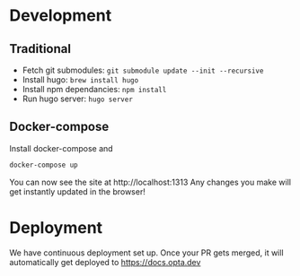 
# Development

## Traditional

- Fetch git submodules: `git submodule update --init --recursive`
- Install hugo: `brew install hugo`
- Install npm dependancies: `npm install`
- Run hugo server: `hugo server`

## Docker-compose

Install docker-compose and
```bash
docker-compose up
```

You can now see the site at http://localhost:1313 Any changes you make will get instantly updated in the browser!

# Deployment
We have continuous deployment set up. Once your PR gets merged, it will automatically get deployed to https://docs.opta.dev
